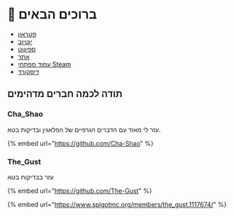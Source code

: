 # 👋 ברוכים הבאים

* [פטראון](http://patreon.com/lonedev)
* [יוטיוב](http://youtube.com/lonedev)
* [ספיגוט](https://www.spigotmc.org/members/lonedev.88296/#resources)
* [אתר](http://devs.beer)
* [עמוד מפתחי Steam](https://store.steampowered.com/developer/LoneDev/)
* [דיסקורד](https://discord.gg/4dfnpUK)

## תודה לכמה חברים מדהימים

### Cha\_Shao

עזר לי מאוד עם הדברים הגרפיים של הפלאגין ובדיקות בטא.

{% embed url="https://github.com/Cha-Shao" %}

### The\_Gust

עזר בבדיקות בטא

{% embed url="https://github.com/The-Gust" %}

{% embed url="https://www.spigotmc.org/members/the_gust.1117674/" %}
